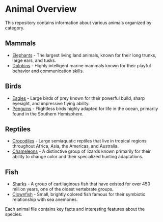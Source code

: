 # Animal Overview

This repository contains information about various animals organized by category.

## Mammals

*   [Elephants](mammals/elephant.md) - The largest living land animals, known for their long trunks, large ears, and tusks.
*   [Dolphins](mammals/dolphin.md) - Highly intelligent marine mammals known for their playful behavior and communication skills.

## Birds

*   [Eagles](birds/eagle.md) - Large birds of prey known for their powerful build, sharp eyesight, and impressive flying ability.
*   [Penguins](birds/penguin.md) - Flightless birds highly adapted for life in the ocean, primarily found in the Southern Hemisphere.

## Reptiles

*   [Crocodiles](reptiles/crocodile.md) - Large semiaquatic reptiles that live in tropical regions throughout Africa, Asia, the Americas, and Australia.
*   [Chameleons](reptiles/chameleon.md) - A distinctive group of lizards known primarily for their ability to change color and their specialized hunting adaptations.

## Fish

*   [Sharks](fish/shark.md) - A group of cartilaginous fish that have existed for over 450 million years, one of the oldest vertebrate groups.
*   [Clownfish](fish/clownfish.md) - Small, brightly colored fish famous for their symbiotic relationship with sea anemones.

Each animal file contains key facts and interesting features about the species.